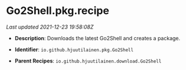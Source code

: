 # Go2Shell.pkg.recipe

_Last updated 2021-12-23 19:58:08Z_

- **Description**: Downloads the latest Go2Shell and creates a package.

- **Identifier**: `io.github.hjuutilainen.pkg.Go2Shell`

- **Parent Recipes**: `io.github.hjuutilainen.download.Go2Shell`